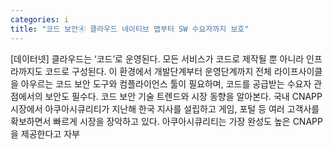 ```yaml
---
categories: i
title: "코드 보안④ 클라우드 네이티브 앱부터 SW 수요자까지 보호"
---
```

[데이터넷] 클라우드는 ‘코드’로 운영된다. 모든 서비스가 코드로 제작될 뿐 아니라 인프라까지도 코드로 구성된다. 이 환경에서 개발단계부터 운영단계까지 전체 라이프사이클을 아우르는 코드 보안 도구와 컴플라이언스 툴이 필요하며, 코드를 공급받는 수요자 관점에서의 보안도 필수다. 코드 보안 기술 트렌드와 시장 동향을 알아본다. 국내 CNAPP 시장에서 아쿠아시큐리티가 지난해 한국 지사를 설립하고 게임, 포털 등 여러 고객사를 확보하면서 빠르게 시장을 장악하고 있다. 아쿠아시큐리티는 가장 완성도 높은 CNAPP을 제공한다고 자부